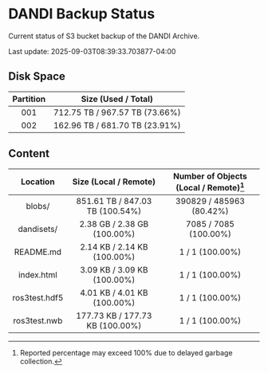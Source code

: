 # DANDI Backup Status

Current status of S3 bucket backup of the DANDI Archive.

Last update: 2025-09-03T08:39:33.703877-04:00

## Disk Space

| Partition | Size (Used / Total)            |
| :---: | :----------------------------: |
| 001   | 712.75 TB / 967.57 TB (73.66%) |
| 002   | 162.96 TB / 681.70 TB (23.91%) |



## Content

| Location             | Size (Local / Remote)                    | Number of Objects (Local / Remote)[^1]   |
| :------------------: | :--------------------------------------: | :--------------------------------------: |
| blobs/               | 851.61 TB / 847.03 TB (100.54%)          | 390829 / 485963 (80.42%)                 |
| dandisets/           | 2.38 GB / 2.38 GB (100.00%)              | 7085 / 7085 (100.00%)                    |
| README.md            | 2.14 KB / 2.14 KB (100.00%)              | 1 / 1 (100.00%)                          |
| index.html           | 3.09 KB / 3.09 KB (100.00%)              | 1 / 1 (100.00%)                          |
| ros3test.hdf5        | 4.01 KB / 4.01 KB (100.00%)              | 1 / 1 (100.00%)                          |
| ros3test.nwb         | 177.73 KB / 177.73 KB (100.00%)          | 1 / 1 (100.00%)                          |

[^1]: Reported percentage may exceed 100% due to delayed garbage collection.
